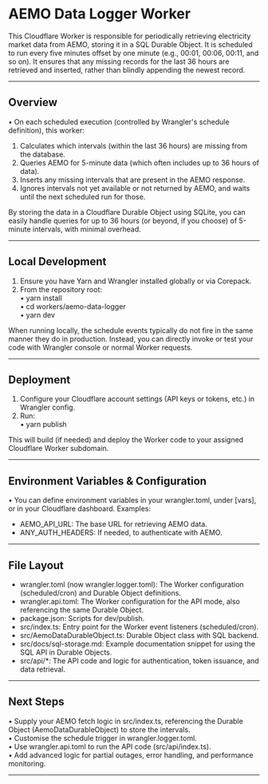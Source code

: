# AEMO Data Logger Worker

This Cloudflare Worker is responsible for periodically retrieving electricity market data from AEMO, storing it in a SQL Durable Object. It is scheduled to run every five minutes offset by one minute (e.g., 00:01, 00:06, 00:11, and so on). It ensures that any missing records for the last 36 hours are retrieved and inserted, rather than blindly appending the newest record.

--------------------------------------------------------------------------------

## Overview

• On each scheduled execution (controlled by Wrangler's schedule definition), this worker:  
  1. Calculates which intervals (within the last 36 hours) are missing from the database.  
  2. Queries AEMO for 5-minute data (which often includes up to 36 hours of data).  
  3. Inserts any missing intervals that are present in the AEMO response.  
  4. Ignores intervals not yet available or not returned by AEMO, and waits until the next scheduled run for those.  

By storing the data in a Cloudflare Durable Object using SQLite, you can easily handle queries for up to 36 hours (or beyond, if you choose) of 5-minute intervals, with minimal overhead. 

--------------------------------------------------------------------------------

## Local Development

1. Ensure you have Yarn and Wrangler installed globally or via Corepack.  
2. From the repository root:  
   • yarn install  
   • cd workers/aemo-data-logger  
   • yarn dev  

When running locally, the schedule events typically do not fire in the same manner they do in production. Instead, you can directly invoke or test your code with Wrangler console or normal Worker requests.  

--------------------------------------------------------------------------------

## Deployment

1. Configure your Cloudflare account settings (API keys or tokens, etc.) in Wrangler config.  
2. Run:  
   • yarn publish  

This will build (if needed) and deploy the Worker code to your assigned Cloudflare Worker subdomain.  

--------------------------------------------------------------------------------

## Environment Variables & Configuration

• You can define environment variables in your wrangler.toml, under [vars], or in your Cloudflare dashboard. Examples:  
  - AEMO_API_URL: The base URL for retrieving AEMO data.  
  - ANY_AUTH_HEADERS: If needed, to authenticate with AEMO.  

--------------------------------------------------------------------------------

## File Layout

- wrangler.toml (now wrangler.logger.toml): The Worker configuration (scheduled/cron) and Durable Object definitions.  
- wrangler.api.toml: The Worker configuration for the API mode, also referencing the same Durable Object.  
- package.json: Scripts for dev/publish.  
- src/index.ts: Entry point for the Worker event listeners (scheduled/cron).  
- src/AemoDataDurableObject.ts: Durable Object class with SQL backend.  
- src/docs/sql-storage.md: Example documentation snippet for using the SQL API in Durable Objects.  
- src/api/*: The API code and logic for authentication, token issuance, and data retrieval.

--------------------------------------------------------------------------------

## Next Steps

• Supply your AEMO fetch logic in src/index.ts, referencing the Durable Object (AemoDataDurableObject) to store the intervals.  
• Customise the schedule trigger in wrangler.logger.toml.  
• Use wrangler.api.toml to run the API code (src/api/index.ts).  
• Add advanced logic for partial outages, error handling, and performance monitoring.  

--------------------------------------------------------------------------------